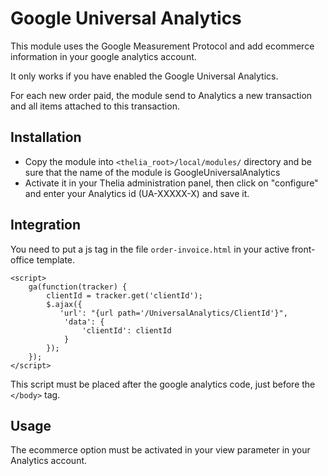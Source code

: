 # Google Universal Analytics

This module uses the Google Measurement Protocol and add ecommerce information in your google analytics account.

It only works if you have enabled the Google Universal Analytics.

For each new order paid, the module send to Analytics a new transaction and all items attached to this transaction.

## Installation

- Copy the module into ```<thelia_root>/local/modules/``` directory and be sure that the name of the module is GoogleUniversalAnalytics
- Activate it in your Thelia administration panel, then click on "configure" and enter your Analytics id (UA-XXXXX-X) and save it.

## Integration

You need to put a js tag in the file ```order-invoice.html``` in your active front-office template.

```
<script>
    ga(function(tracker) {
        clientId = tracker.get('clientId');
        $.ajax({
           'url': "{url path='/UniversalAnalytics/ClientId'}",
            'data': {
                'clientId': clientId
            }
        });
    });
</script>
```

This script must be placed after the google analytics code, just before the ```</body>``` tag.

## Usage

The ecommerce option must be activated in your view parameter in your Analytics account.